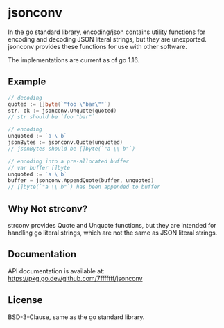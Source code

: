 # jsonconv

In the go standard library, encoding/json contains utility functions
for encoding and decoding JSON literal strings, but they are
unexported. jsonconv provides these functions for use with other
software.

The implementations are current as of go 1.16.

## Example

```go
// decoding
quoted := []byte(`"foo \"bar\""`)
str, ok := jsonconv.Unquote(quoted)
// str should be `foo "bar"`

// encoding
unquoted := `a \ b`
jsonBytes := jsonconv.Quote(unquoted)
// jsonBytes should be []byte(`"a \\ b"`)

// encoding into a pre-allocated buffer
// var buffer []byte
unquoted := `a \ b`
buffer = jsonconv.AppendQuote(buffer, unquoted)
// []byte(`"a \\ b"`) has been appended to buffer
```

## Why Not strconv?

strconv provides Quote and Unquote functions, but they are intended for
handling go literal strings, which are not the same as JSON literal
strings.

## Documentation

API documentation is available at:
https://pkg.go.dev/github.com/7fffffff/jsonconv

## License

BSD-3-Clause, same as the go standard library.
